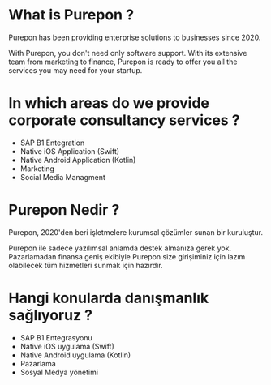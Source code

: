 # What is Purepon ?

Purepon has been providing enterprise solutions to businesses since 2020.

With Purepon, you don't need only software support. With its extensive team from marketing to finance, Purepon is ready to offer you all the services you may need for your startup.


# In which areas do we provide corporate consultancy services ?

 - SAP B1 Entegration
 - Native iOS Application (Swift)
 - Native Android Application (Kotlin)
 - Marketing
 - Social Media Managment


# Purepon Nedir ?

Purepon, 2020'den beri işletmelere kurumsal çözümler sunan bir kuruluştur. 

Purepon ile sadece yazılımsal anlamda destek almanıza gerek yok. Pazarlamadan finansa geniş ekibiyle Purepon size girişiminiz için lazım olabilecek tüm hizmetleri sunmak için hazırdır.


# Hangi konularda danışmanlık sağlıyoruz ?

 - SAP B1 Entegrasyonu
 - Native iOS uygulama (Swift)
 - Native Android uygulama (Kotlin)
 - Pazarlama
 - Sosyal Medya yönetimi
